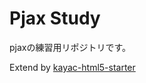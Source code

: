 # Pjax Study


pjaxの練習用リポジトリです。

Extend by [kayac-html5-starter](https://github.com/kayac/kayac-html5-starter)
